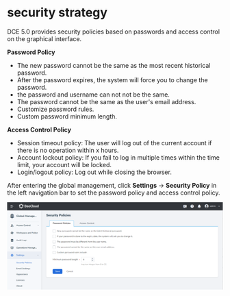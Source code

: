 # security strategy

DCE 5.0 provides security policies based on passwords and access control on the graphical interface.

**Password Policy**

- The new password cannot be the same as the most recent historical password.
- After the password expires, the system will force you to change the password.
- the password and username can not not be the same.
- The password cannot be the same as the user's email address.
- Customize password rules.
- Custom password minimum length.

**Access Control Policy**

- Session timeout policy: The user will log out of the current account if there is no operation within x hours.
- Account lockout policy: If you fail to log in multiple times within the time limit, your account will be locked.
- Login/logout policy: Log out while closing the browser.

After entering the global management, click __Settings__ -> __Security Policy__ in the left navigation bar to set the password policy and access control policy.

![Security Policy](../../images/security-policy.png)
